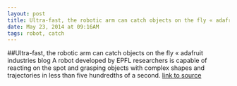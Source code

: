 ```yaml
---
layout: post
title: Ultra-fast, the robotic arm can catch objects on the fly « adafruit industries blog
date: May 23, 2014 at 09:16AM
tags: robot, catch
---
```

##Ultra-fast, the robotic arm can catch objects on the fly « adafruit industries blog
A robot developed by EPFL researchers is capable of reacting on the spot and grasping objects with complex shapes and trajectories in less than five hundredths of a second.
[link to source](http://ift.tt/1ge3731) 
